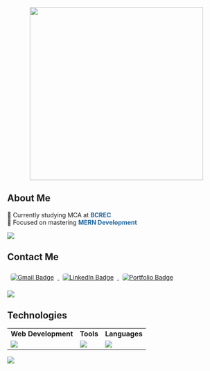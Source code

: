 <div style="text-align: center;">
  <img width="400" src="https://readme-typing-svg.herokuapp.com?font=JetBrains+Mono&weight=600&size=30&duration=3000&color=1F669D&width=535&lines=Hi+There!+👋;+I'm+Mainak+Chakraborty!"/>
</div>

## About Me
<p style="font-size:14px;">
  🔭 Currently studying MCA at <strong style="color: #1F669D;">BCREC</strong> <br>
  🌱 Focused on mastering <strong style="color: #1F669D;">MERN Development</strong>
</p>
<p><img src='https://capsule-render.vercel.app/api?type=rect&color=gradient&height=2.5'/></p>

## Contact Me
<a href="mailto:deepchakraboarty@gmail.com">
  <img 
    src="https://img.shields.io/badge/Gmail-333333?style=for-the-badge&logo=gmail&logoColor=red" 
    alt="Gmail Badge" 
    style="margin: 8px; border-radius: 4px;">
</a>
<a href="https://www.linkedin.com/in/mainak-chakraborty-durgapur/" target="_blank">
  <img 
    src="https://img.shields.io/badge/LinkedIn-0077B5?style=for-the-badge&logo=linkedin&logoColor=white" 
    alt="LinkedIn Badge" 
    style="margin: 8px; border-radius: 4px;">
</a>
<a href="#" target="_blank">
  <img 
    src="https://img.shields.io/badge/Portfolio-FF5722?style=for-the-badge&logo=todoist&logoColor=white" 
    alt="Portfolio Badge" 
    style="margin: 8px; border-radius: 4px;">
</a>

<p><img src='https://capsule-render.vercel.app/api?type=rect&color=gradient&height=2.5'/></p>

## Technologies

<table>
  <tr>
    <td><strong>Web Development</strong></td>
    <td><strong>Tools</strong></td>
    <td><strong>Languages</strong></td>
  </tr>
  <tr>
    <td><img src="https://skillicons.dev/icons?i=html,css,js,react,tailwind"></td>
    <td><img src="https://skillicons.dev/icons?i=git,vscode,github&theme=dark"></td>
    <td><img src="https://skillicons.dev/icons?i=java,python&theme=dark"></td>
  </tr>
</table>
<p><img src='https://capsule-render.vercel.app/api?type=rect&color=gradient&height=2.5'/></p>
